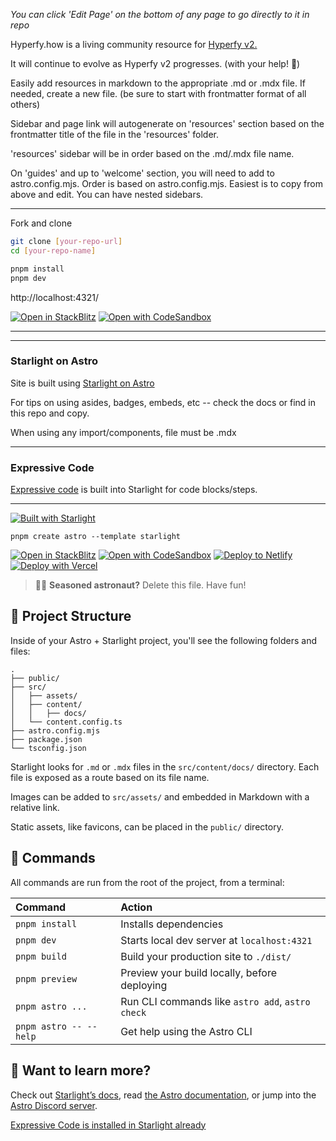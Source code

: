 *You can click 'Edit Page' on the bottom of any page to go directly to it in repo*

Hyperfy.how is a living community resource for [Hyperfy v2.](https://github.com/hyperfy-xyz/hyperfy)

It will continue to evolve as Hyperfy v2 progresses. (with your help! 🚀)

Easily add resources in markdown to the appropriate .md or .mdx file.  If needed, create a new file.  (be sure to start with frontmatter format of all others)

Sidebar and page link will autogenerate on 'resources' section based on the frontmatter title of the file in the 'resources' folder.

'resources' sidebar will be in order based on the .md/.mdx file name.

On 'guides' and up to 'welcome' section, you will need to add to astro.config.mjs. Order is based on astro.config.mjs.  Easiest is to copy from above and edit.  You can have nested sidebars.

---

Fork and clone

```sh frame="none"
git clone [your-repo-url]
cd [your-repo-name]
```

```sh frame="none"
pnpm install
pnpm dev
```
http://localhost:4321/


[![Open in StackBlitz](https://developer.stackblitz.com/img/open_in_stackblitz.svg)](https://stackblitz.com/github/innkeeping/hyperfy.how/tree/main/)
[![Open with CodeSandbox](https://assets.codesandbox.io/github/button-edit-lime.svg)](https://codesandbox.io/p/sandbox/github/innkeeping/hyperfy.how/tree/main/)


---
---

### Starlight on Astro

Site is built using [Starlight on Astro](https://starlight.astro.build/)

For tips on using asides, badges, embeds, etc -- check the docs or find in this repo and copy.

When using any import/components, file must be .mdx

---

### Expressive Code

[Expressive code](https://expressive-code.com/key-features/syntax-highlighting/) is built into Starlight for code blocks/steps.


---


[![Built with Starlight](https://astro.badg.es/v2/built-with-starlight/tiny.svg)](https://starlight.astro.build)

```
pnpm create astro --template starlight
```

[![Open in StackBlitz](https://developer.stackblitz.com/img/open_in_stackblitz.svg)](https://stackblitz.com/github/withastro/starlight/tree/main/examples/basics)
[![Open with CodeSandbox](https://assets.codesandbox.io/github/button-edit-lime.svg)](https://codesandbox.io/p/sandbox/github/withastro/starlight/tree/main/examples/basics)
[![Deploy to Netlify](https://www.netlify.com/img/deploy/button.svg)](https://app.netlify.com/start/deploy?repository=https://github.com/withastro/starlight&create_from_path=examples/basics)
[![Deploy with Vercel](https://vercel.com/button)](https://vercel.com/new/clone?repository-url=https%3A%2F%2Fgithub.com%2Fwithastro%2Fstarlight%2Ftree%2Fmain%2Fexamples%2Fbasics&project-name=my-starlight-docs&repository-name=my-starlight-docs)

> 🧑‍🚀 **Seasoned astronaut?** Delete this file. Have fun!

## 🚀 Project Structure

Inside of your Astro + Starlight project, you'll see the following folders and files:

```
.
├── public/
├── src/
│   ├── assets/
│   ├── content/
│   │   ├── docs/
│   └── content.config.ts
├── astro.config.mjs
├── package.json
└── tsconfig.json
```

Starlight looks for `.md` or `.mdx` files in the `src/content/docs/` directory. Each file is exposed as a route based on its file name.

Images can be added to `src/assets/` and embedded in Markdown with a relative link.

Static assets, like favicons, can be placed in the `public/` directory.

## 🧞 Commands

All commands are run from the root of the project, from a terminal:

| Command                   | Action                                           |
| :------------------------ | :----------------------------------------------- |
| `pnpm install`             | Installs dependencies                            |
| `pnpm dev`             | Starts local dev server at `localhost:4321`      |
| `pnpm build`           | Build your production site to `./dist/`          |
| `pnpm preview`         | Preview your build locally, before deploying     |
| `pnpm astro ...`       | Run CLI commands like `astro add`, `astro check` |
| `pnpm astro -- --help` | Get help using the Astro CLI                     |

## 👀 Want to learn more?

Check out [Starlight’s docs](https://starlight.astro.build/), read [the Astro documentation](https://docs.astro.build), or jump into the [Astro Discord server](https://astro.build/chat).

[Expressive Code is installed in Starlight already](https://expressive-code.com/installation/#starlight)
